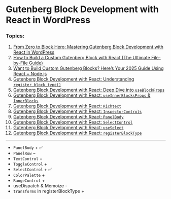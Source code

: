# Gutenberg Block Development with React in WordPress

### Topics:

1. [From Zero to Block Hero: Mastering Gutenberg Block Development with React in WordPress](1-Gutenberg-React-Basics.md)
2. [How to Build a Custom Gutenberg Block with React (The Ultimate File-by-File Guide)](2-Gutenberg-React-File-structure.md)
3. [Want to Build Custom Gutenberg Blocks? Here’s Your 2025 Guide Using React + Node.js](3-Gutenberg-React-installation-with-nodeJS.md)
4. [Gutenberg Block Development with React: Understanding `register_block_type()`](4-register_block_type.md)
5. [Gutenberg Block Development with React: Deep Dive into `useBlockProps`](5-useBlockProps.md)
6. [Gutenberg Block Development with React: `useInnerBlocksProps` & `InnerBlocks`](6-useInnerBlocksProps-&-InnerBlocks.md)
7. [Gutenberg Block Development with React: `Richtext`](7-Richtext.md)
8. [Gutenberg Block Development with React: `InspectorControls`](8-InspectorControls.md)
9. [Gutenberg Block Development with React: `PanelBody`](9-PanelBody.md)
10. [Gutenberg Block Development with React: `SelectControl`](10-SelectControl.md)
11. [Gutenberg Block Development with React: `useSelect`](11-useSelect.md)
12. [Gutenberg Block Development with React: `registerBlockType`](12-registerBlockType.md)


---


- `PanelBody` + ✅
- `PanelRow` −
- `TextControl` −
- `ToggleControl` +
- `SelectControl` + ✅
- `ColorPalette` +
- `RangeControl` +
- useDispatch & Memoize -
- `transforms` in registerBlockType +